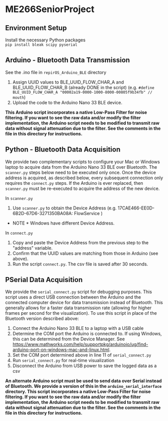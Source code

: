 # ME266SeniorProject

## Environment Setup
Install the necessary Python packages\
`pip install bleak scipy pyserial`

## Arduino - Bluetooth Data Transmission
See the .ino file in `repirOS_Arduino_BLE` directory
1. Assign UUID values to BLE_UUID_FLOW_CHAR_A and BLE_UUID_FLOW_CHAR_B (already DONE in the script)
(e.g. `#define BLE_UUID_FLOW_CHAR_A "00002a19-0000-1000-8000-00805f9b34fb" // mouth`)
2. Upload the code to the Arduino Nano 33 BLE device.

**This Arduino script incorporates a native Low-Pass Filter for noise filtering. If you want to see the raw data and/or modify the filter implementation, the Arduino script needs to be modified to transmit raw data without signal attenuation due to the filter. See the comments in the file in this directory for instructions.**

## Python - Bluetooth Data Acquisition
We provide two complementary scripts to configure your Mac or Windows laptop to acquire data from the Arduino Nano 33 BLE over Bluetooth. The `scanner.py` steps below need to be executed only once. Once the device address is acquired, as described below, every subsequent connection only requires the `connect.py` steps. If  the Arduino is ever replaced, then `scanner.py` must be re-executed to acquire the address of the new device. 

In `scanner.py`
1. Use `scanner.py` to obtain the Device Address (e.g. 17CAE466-EE0D-6B2D-67D6-3271350BA08A: FlowService )
* NOTE * Windows have different Device Address.

In `connect.py`
1. Copy and paste the Device Address from the previous step to the "address" variable.
2. Confirm that the UUID values are matching from those in Arduino (see above). 
3. Run the script `connect.py`. The csv file is saved after 30 seconds.


## PSerial Data Acquisition 
We provide the `serial_connect.py` script for debugging purposes. This script uses a direct USB connection between the Arduino and the connected computer device for data transmission instead of Bluetooth. This generally allows for a faster data transmission rate (allowing for higher frames per second for the visualization). To use this script in place of the Bluetooth version described above:
1. Connect the Arduino Nano 33 BLE to a laptop with a USB cable
2. Determine the COM port the Arduino is connected to. If using Windows, this can be determined from the Device Manager. See https://www.mathworks.com/help/supportpkg/arduinoio/ug/find-arduino-port-on-windows-mac-and-linux.html.
3. Set the COM port determined above in line 11 of `serial_connect.py`
4. Run `serial_connect.py` for real-time visualization 
5. Disconnect the Arduino from USB power to save the logged data as a csv

**An alternate Arduino script must be used to send data over Serial instead of Bluetooth. We provide a version of this in the `arduino_serial_interface` directory. This script incorporates a native Low-Pass Filter for noise filtering. If you want to see the raw data and/or modify the filter implementation, the Arduino script needs to be modified to transmit raw data without signal attenuation due to the filter. See the comments in the file in this directory for instructions.**
